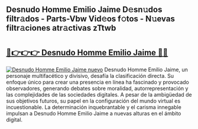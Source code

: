 ## Desnudo Homme Emilio Jaime D𝚎sn𝚞dos filtr𝚊dos - Parts-Vbw Vid𝚎os f𝚘tos - N𝚞evas filtr𝚊ciones atr𝚊ctivas zTtwb

# <h2><a href="http://mb4qtw.tromn.icu/?c=Desnudo+Homme+Emilio+Jaime">🔗👉👉👉 Desnudo Homme Emilio Jaime 🔗🔗</a></h2>

[![Desnudo Homme Emilio Jaime nuevo](https://i.imgur.com/pEAQMta.gif)](http://mb4qtw.tromn.icu/?c=Desnudo+Homme+Emilio+Jaime)
Desnudo Homme Emilio Jaime, un personaje multifacético y divisivo, desafía la clasificación directa. Su enfoque único para crear una presencia en línea ha fascinado y provocado observadores, generando debates sobre moralidad, autorrepresentación y las complejidades de las sociedades digitales. A pesar de la ambigüedad de sus objetivos futuros, su papel en la configuración del mundo virtual es incuestionable. La determinación inquebrantable y el carisma innegable impulsan a Desnudo Homme Emilio Jaime a nuevas alturas en el ámbito digital.
